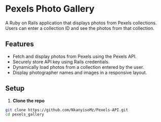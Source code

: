 # Pexels Photo Gallery

A Ruby on Rails application that displays photos from Pexels collections. Users can enter a collection ID and see the photos from that collection.

## Features

- Fetch and display photos from Pexels using the Pexels API.
- Securely store API key using Rails credentials.
- Dynamically load photos from a collection entered by the user.
- Display photographer names and images in a responsive layout.

## Setup

1. **Clone the repo**
```bash
git clone https://github.com/NkanyisoMz/Pexels-API.git
cd pexels_gallery
